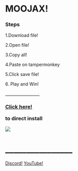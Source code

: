 <h1> MOOJAX! </h1>
<h3> Steps </h3>
<p>1.Download file!</p>
<p>2.Open file! </p>
<p>3.Copy all! </p>
<p>4.Paste on tampermonkey </p>
<p>5.Click save file! </p>
<p>6. Play and Win! </p>
<p>_________________</p>
<u><h3><a href="https://greasyfork.org/en/scripts/397005-moojax-2-4-autoheal-x5-instakill-discord-game-cursor-best-hotkeys">Click here!</a></u><p>to direct install </p></h3>
<a href ="https://www.youtube.com/channel/UCrZVnif0yPniQfdwvdMgf_Q">
<IMG SRC="https://i.imgur.com/AxSIOJE.jpg"></a> </img>
<h1>________________</h1>
<u><a href="https://discordapp.com/invite/GwzdWQy">Discord!</a></u>
<u><a href="https://www.youtube.com/channel/UCrZVnif0yPniQfdwvdMgf_Q">YouTube!</a></u>
